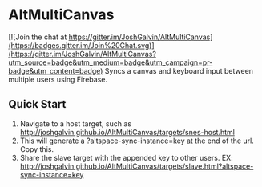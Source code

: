 # AltMultiCanvas

[![Join the chat at https://gitter.im/JoshGalvin/AltMultiCanvas](https://badges.gitter.im/Join%20Chat.svg)](https://gitter.im/JoshGalvin/AltMultiCanvas?utm_source=badge&utm_medium=badge&utm_campaign=pr-badge&utm_content=badge)
Syncs a canvas and keyboard input between multiple users using Firebase.

## Quick Start

 1. Navigate to a host target, such as http://joshgalvin.github.io/AltMultiCanvas/targets/snes-host.html
 2. This will generate a ?altspace-sync-instance=key at the end of the url. Copy this.
 3. Share the slave target with the appended key to other users. EX: http://joshgalvin.github.io/AltMultiCanvas/targets/slave.html?altspace-sync-instance=key
 
 